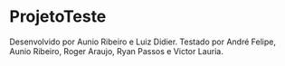 # ProjetoTeste
Desenvolvido por Aunio Ribeiro e Luiz Didier. Testado por André Felipe, Aunio Ribeiro, Roger Araujo, Ryan Passos e Victor Lauria.
